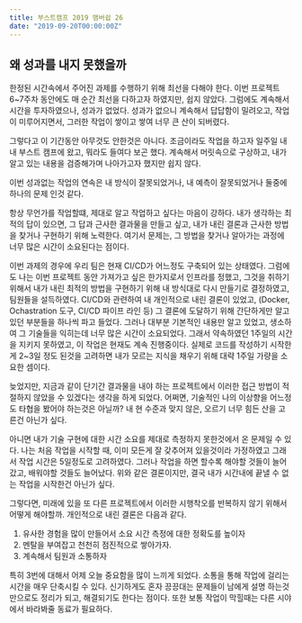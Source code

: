 ```yaml
---
title: 부스트캠프 2019 맴버쉽 26
date: "2019-09-20T00:00:00Z"
---
```


## 왜 성과를 내지 못했을까

한정된 시간속에서 주어진 과제를 수행하기 위해 최선을 다해야 한다. 이번 프로젝트 6~7주차 동안에도 매 순간 최선을 다하고자 하였지만, 쉽지 않았다.
그럼에도 계속해서 시간을 투자하였으나, 성과가 없었다. 성과가 없으니 계속해서 답답함이 밀려오고, 작업이 미루어지면서, 그러한 작업이 쌓이고 쌓여 너무 큰 산이 되버렸다.

그렇다고 이 기간동안 아무것도 안한것은 아니다. 조금이라도 작업을 하고자 일주일 내내 부스트 캠프에 왔고, 뭐라도 들여다 보곤 했다. 계속해서 머릿속으로 구상하고, 내가 알고 있는 내용을 검증해가며 나아가고자 했지만 쉽지 않다.

이번 성과없는 작업의 연속은 내 방식이 잘못되었거나, 내 예측이 잘못되었거나 둘중에 하나의 문제 인것 같다.

항상 무언가를 작업할떄, 제대로 알고 작업하고 싶다는 마음이 강하다. 내가 생각하는 최적의 답이 있으면, 그 답과 근사한 결과물을 만들고 싶고, 내가 내린 결론과 근사한 방법을 찾거나 구현하기 위해 노력한다. 여기서 문제는, 그 방법을 찾거나 알아가는 과정에 너무 많은 시간이 소요된다는 점이다.

이번 과제의 경우에 우리 팀은 현재 CI/CD가 어느정도 구축되어 있는 상태였다. 그럼에도 나는 이번 프로젝트 동안 가져가고 싶은 한가지로서 인프라를 정했고, 그것을 취하기 위해서 내가 내린 최적의 방법을 구현하기 위해 내 방식대로 다시 만들기로 결정하였고, 팀원들을 설득하였다.
CI/CD와 관련하여 내 개인적으로 내린 결론이 있었고, (Docker, Ochastration 도구, CI/CD 파이프 라인 등) 그 결론에 도달하기 위해 간단하게만 알고 있던 부분들을 하나씩 파고 들었다. 그러나 대부분 기본적인 내용만 알고 있었고, 생소하여 그 기술들을 익히는데 너무 많은 시간이 소요되었다. 그래서 약속하였던 1주일의 시간을 지키지 못하였고, 이 작업은 현재도 계속 진행중이다. 실제로 코드를 작성하기 시작한게 2~3일 정도 된것을 고려하면 내가 모르는 지식을 채우기 위해 대략 1주일 가량을 소요한 셈이다.

늦었지만, 지금과 같이 단기간 결과물을 내야 하는 프로젝트에서 이러한 접근 방법이 적절하지 않았을 수 있겠다는 생각을 하게 되었다.
어쩌면, 기술적인 나의 이상향을 어느정도 타협을 봤어야 하는것은 아닐까? 내 현 수준과 맞지 않은, 오르기 너무 힘든 산을 고른건 아닌가 싶다.

아니면 내가 기술 구현에 대한 시간 소요를 제대로 측정하지 못한것에서 온 문제일 수 있다. 나는 처음 작업을 시작할 때, 이미 모든게 잘 갖추어져 있을것이라 가정하였고 그래서 작업 시간은 5일정도로 고려하였다. 그러나 작업을 하면 할수록 해야할 것들이 늘어갔고, 배워야할 것들도 늘어났다. 위와 같은 결론이지만, 결국 내가 시간내에 끝낼 수 없는 작업을 시작한건 아닌가 싶다.

그렇다면, 미래에 있을 또 다른 프로젝트에서 이러한 시행착오를 반복하지 않기 위해서 어떻게 해야할까. 개인적으로 내린 결론은 다음과 같다.

1. 유사한 경험을 많이 만들어서 소요 시간 측정에 대한 정확도를 높이자
2. 멘탈을 부여잡고 천천히 점진적으로 쌓아가자.
3. 계속해서 팀원과 소통하자

특히 3번에 대해서 어제 오늘 중요함을 많이 느끼게 되었다. 소통을 통해 작업에 걸리는 시간을 매우 단축시킬 수 있다. 신기하게도 혼자 끙끙대는 문제들이 남에게 설명 하는것 만으로도 정리가 되고, 해결되기도 한다는 점이다. 또한 보통 작업이 막힐때는 다른 시야에서 바라봐줄 동료가 필요하다.
